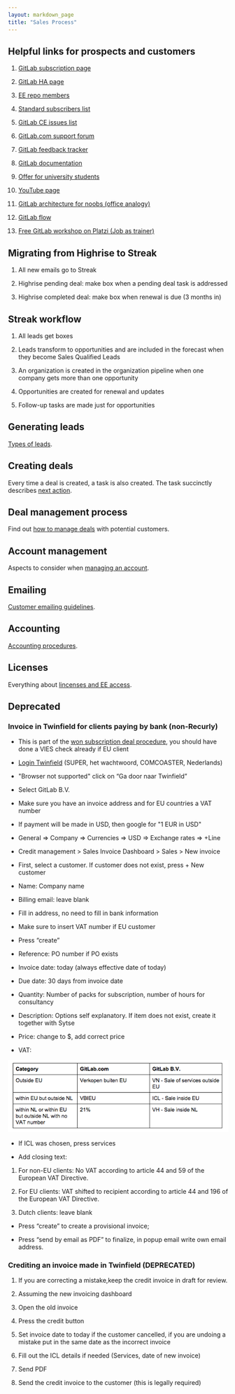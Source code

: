 ```yaml
---
layout: markdown_page
title: "Sales Process"
---
```

## Helpful links for prospects and customers

1. [GitLab subscription page](https://about.gitlab.com/subscription/)

1. [GitLab HA page](https://about.gitlab.com/high-availability/)

1. [EE repo members](https://gitlab.com/subscribers/gitlab-ee/team)

1. [Standard subscribers list](https://gitlab.com/groups/standard/members)

1. [GitLab CE issues list](https://gitlab.com/gitlab-org/gitlab-ce/issues)

1. [GitLab.com support forum](https://gitlab.com/gitlab-com/support-forum/issues)

1. [GitLab feedback tracker](http://feedback.gitlab.com/forums/176466-general)

1. [GitLab documentation](http://doc.gitlab.com/)

1. [Offer for university students](https://about.gitlab.com/2014/05/19/students-now-free/)

1. [YouTube page](https://www.youtube.com/channel/UCnMGQ8QHMAnVIsI3xJrihhg)

1. [GitLab architecture for noobs (office analogy)](https://dev.gitlab.org/gitlab/gitlabhq/blob/master/doc/development/architecture.md)

1. [GitLab flow](https://about.gitlab.com/2014/09/29/gitlab-flow/)

1. [Free GitLab workshop on Platzi (Job as trainer)](https://courses.platzi.com/courses/git-gitlab/)

## Migrating from Highrise to Streak

1. All new emails go to Streak

1. Highrise pending deal: make box when a pending deal task is addressed

1. Highrise completed deal: make box when renewal is due (3 months in)

## Streak workflow

1. All leads get boxes

1. Leads transform to opportunities and are included in the forecast when they become Sales Qualified Leads

1. An organization is created in the organization pipeline when one company gets more than one opportunity

1. Opportunities are created for renewal and updates

1. Follow-up tasks are made just for opportunities

## Generating leads

[Types of leads](generating_leads.md).

## Creating deals

Every time a deal is created, a task is also created. The task succinctly describes [next action](creating_deals.md).

## Deal management process

Find out [how to manage deals](deal_management_process.md) with potential customers.

## Account management

Aspects to consider when [managing an account](account_management.md).

## Emailing

[Customer emailing guidelines](emailing.md).

## Accounting

[Accounting procedures](accounting.md).

## Licenses

Everything about [lincenses and EE access](licenses.md).

## Deprecated

### Invoice in Twinfield for clients paying by bank (non-Recurly)

* This is part of the [won subscription deal procedure](deal_management_process.md), you should have done a VIES check already if EU client

* [Login Twinfield](https://login.twinfield.com/) (SUPER, het wachtwoord, COMCOASTER, Nederlands)

* "Browser not supported" click on “Ga door naar Twinfield”

* Select GitLab B.V.

* Make sure you have an invoice address and for EU countries a VAT number

* If payment will be made in USD, then google for "1 EUR in USD"

* General => Company => Currencies => USD => Exchange rates => +Line

* Credit management > Sales Invoice Dashboard > Sales > New invoice

* First, select a customer. If customer does not exist, press + New customer

* Name: Company name

* Billing email: leave blank

* Fill in address, no need to fill in bank information

* Make sure to insert VAT number if EU customer

* Press “create”

* Reference: PO number if PO exists

* Invoice date: today (always effective date of today)

* Due date: 30 days from invoice date

* Quantity: Number of packs for subscription, number of hours for consultancy

* Description: Options self explanatory. If item does not exist, create it together with Sytse

* Price: change to $, add correct price

* VAT:

![VAT](images_sales_process/vat2_sales_process.png) 

* If ICL was chosen, press services

* Add closing text: 

1. For non-EU clients: No VAT according to article 44 and 59 of the European VAT Directive.

1. For EU clients: VAT shifted to recipient according to article 44 and 196 of the European VAT Directive.

1. Dutch clients: leave blank

* Press “create” to create a provisional invoice;

* Press “send by email as PDF” to finalize, in popup email write own email address.

### Crediting an invoice made in Twinfield (DEPRECATED)

1. If you are correcting a mistake,keep the credit invoice in draft for review.

1. Assuming the new invoicing dashboard

1. Open the old invoice

1. Press the credit button

1. Set invoice date to today if the customer cancelled, if you are undoing a mistake put in the same date as the incorrect invoice

1. Fill out the ICL details if needed (Services, date of new invoice)

1. Send PDF

1. Send the credit invoice to the customer (this is legally required)